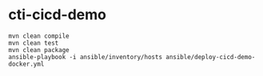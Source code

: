 # cti-cicd-demo
```
mvn clean compile
mvn clean test
mvn clean package
ansible-playbook -i ansible/inventory/hosts ansible/deploy-cicd-demo-docker.yml 
```
